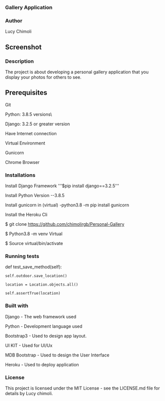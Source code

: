 ### Gallery Application

### Author
Lucy Chimoli

## Screenshot

### Description
The project is about developing a personal gallery application that you display your photos for others to see.

## Prerequisites

  Git

  Python: 3.8.5 versions\

  Django: 3.2.5 or greater version

  Have Internet connection

  Virtual Environment

  Gunicorn

  Chrome Browser

  ### Installations

 Install Django Framework '''$pip install django==3.2.5'''

 Install Python Version --3.8.5

 Install gunicorn in (virtual) -python3.8 -m pip install gunicorn

 Install the Heroku Cli

 $ git clone https://github.com/chimolirgb/Personal-Gallery

 $ Python3.8 -m venv Virtual

 $ Source virtual/bin/activate

### Running tests
def test_save_method(self):

    self.outdoor.save_location()

    location = Location.objects.all()

    self.assertTrue(location)

### Built with
Django - The web framework used

Python - Development language used

Bootstrap3 - Used to design app layout.

UI KIT - Used for UI/Ux

MDB Bootstrap - Used to design the User Interface

Heroku - Used to deploy application

### License
This project is licensed under the MIT License - see the LICENSE.md file for details by Lucy chimoli.